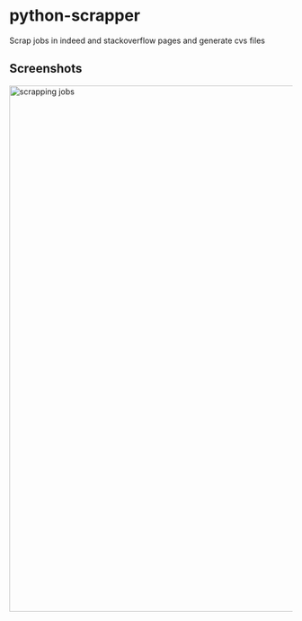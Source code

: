 # python-scrapper
Scrap jobs in indeed and stackoverflow pages and generate cvs files


## Screenshots
<img width="938" alt="scrapping jobs" src="https://user-images.githubusercontent.com/18157844/101437954-a1d41900-3954-11eb-82f1-10702e0ddff3.png">
